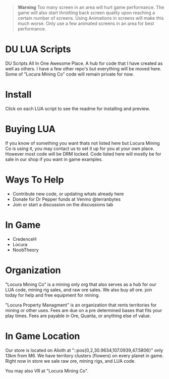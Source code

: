 > **Warning**
> Too many screen in an area will hurt game performance. The game will also start throttling back screen quality upon reaching a certain number of screens. Using Animations in screens will make this much worse. Only use a few animated screens in an area for best performance.

# DU LUA Scripts
DU Scripts All In One Awesome Place. A hub for code that I have created as well as others. I have a few other repo's but everything will be moved here. Some of "Locura Mining Co" code will remain private for now. 

# Install
Click on each LUA script to see the readme for installing and preview.

# Buying LUA
If you know of something you want thats not listed here but Locura Mining Co is using it, you may contact us to set it up for you at your own place. However most code will be DRM locked. Code listed here will mostly be for sale in our shop if you want in game examples. 

# Ways To Help
- Contribute new code, or updating whats already here
- Donate for Dr Pepper funds at Venmo @terranbytes
- Join or start a discussion on the discussions tab

# In Game
- CredenceH
- Locura
- NoobTheory

# Organization
"Locura Mining Co" is a mining only org that also serves as a hub for our LUA code, mining rig sales, and raw ore sales. We also buy all ore. join today for help and free equipment for mining.

"Locura Property Managment" is an organization that rents territories for mining or other uses. Fees are due on a pre determined bases that fits your play times. Fees are payable in Ore, Quanta, or anything else of value. 

# In Game Location
Our store is located on Alioth at "::pos{0,2,30.9634,107.0939,47.5806}" only 13km from M6. We have territory clusters (flowers) on every planet in game. Right now in store we sale raw ore, mining rigs, and LUA code.

You may also VR at "Locura Mining Co". 
